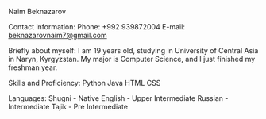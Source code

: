 Naim Beknazarov

Contact information: 
Phone: +992 939872004
E-mail: beknazarovnaim7@gmail.com

Briefly about myself:
I am 19 years old, studying in University of Central Asia in Naryn, Kyrgyzstan. My major is Computer Science, and I just finished my freshman year.

Skills and Proficiency:
Python
Java
HTML
CSS

Languages: 
Shugni - Native
English - Upper Intermediate
Russian - Intermediate
Tajik - Pre Intermediate
